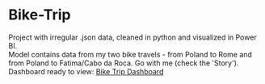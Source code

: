 # Bike-Trip
Project with irregular .json data, cleaned in python and visualized in Power BI.<br>
Model contains data from my two bike travels - from Poland to Rome and from Poland to Fatima/Cabo da Roca. Go with me (check the 'Story').<br>
Dashboard ready to view:
[Bike Trip Dashboard](https://app.powerbi.com/view?r=eyJrIjoiNTgwMTE2ZjItN2IzNS00NmMxLTk0ZDQtOGYzNTE1MDdkM2RhIiwidCI6ImVkOTIyNGYzLTA3ZGYtNDliNS04YzZjLWEzNTVjNzhkNWFjMiIsImMiOjl9)
